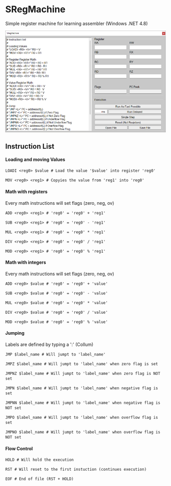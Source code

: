 # SRegMachine
Simple register machine for learning assembler (Windows .NET 4.8)

![SRegMachine_Image](./image.png)



## Instruction List

#### Loading and moving Values

```assembly
LOADI <reg0> $value # Load the value '$value' into register 'reg0'
```

```assembly
MOV <reg0> <reg1> # Copyies the value from 'reg1' into 'reg0'
```

#### Math with registers

Every math instructions will set flags (zero, neg, ov)

```assembly
ADD <reg0> <reg1> # 'reg0' = 'reg0' + 'reg1'
```

```assembly
SUB <reg0> <reg1> # 'reg0' = 'reg0' - 'reg1'
```

```assembly
MUL <reg0> <reg1> # 'reg0' = 'reg0' * 'reg1'
```

```assembly
DIV <reg0> <reg1> # 'reg0' = 'reg0' / 'reg1'
```

```assembly
MOD <reg0> <reg1> # 'reg0' = 'reg0' % 'reg1'
```

#### Math with integers

Every math instructions will set flags (zero, neg, ov)

```assembly
ADD <reg0> $value # 'reg0' = 'reg0' + 'value'
```

```assembly
SUB <reg0> $value # 'reg0' = 'reg0' - 'value'
```

```assembly
MUL <reg0> $value # 'reg0' = 'reg0' * 'value'
```

```assembly
DIV <reg0> $value # 'reg0' = 'reg0' / 'value'
```

```assembly
MOD <reg0> $value # 'reg0' = 'reg0' % 'value'
```

#### Jumping

Labels are defined by typing a ':' (Collum)

```assembly
JMP $label_name # Will jumpt to 'label_name'
```

```assembly
JMPZ $label_name # Will jumpt to 'label_name' when zero flag is set
```

```assembly
JMPNZ $label_name # Will jumpt to 'label_name' when zero flag is NOT set
```

```assembly
JMPN $label_name # Will jumpt to 'label_name' when negative flag is set
```

```assembly
JMPNN $label_name # Will jumpt to 'label_name' when negative flag is NOT set
```

```assembly
JMPO $label_name # Will jumpt to 'label_name' when overflow flag is set
```

```assembly
JMPNO $label_name # Will jumpt to 'label_name' when overflow flag is NOT set
```

#### Flow Control

```assembly
HOLD # Will hold the execution
```

```assembly
RST # Will reset to the first instuction (continues execution)
```

```assembly
EOF # End of file (RST + HOLD)
```


